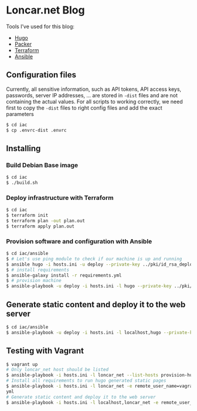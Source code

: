 # Loncar.net Blog

Tools I’ve used for this blog:

* [Hugo](https://gohugo.io/)
* [Packer](https://www.packer.io/)
* [Terraform](https://www.terraform.io/)
* [Ansible](https://docs.ansible.com/)

## Configuration files

Currently, all sensitive information, such as API tokens, API access keys, passwords, server IP addresses, … are stored in `-dist` files and are not containing the actual values. For all scripts to working correctly, we need first to copy the `-dist` files to right config files and add the exact parameters

```bash
$ cd iac
$ cp .envrc-dist .envrc
```

## Installing

### Build Debian Base image

```bash
$ cd iac
$ ./build.sh
```

### Deploy infrastructure with Terraform

```bash
$ cd iac
$ terraform init
$ terraform plan -out plan.out
$ terraform apply plan.out
```

### Provision software and configuration with Ansible

```bash
$ cd iac/ansible
$ # Let's use ping module to check if our machine is up and running
$ ansible hugo -i hosts.ini -u deploy --private-key ../pki/id_rsa_deploy -m ping
$ # install requirements
$ ansible-galaxy install -r requirements.yml
$ # provision machine
$ ansible-playbook -u deploy -i hosts.ini -l hugo --private-key ../pki/id_rsa_deploy -e cf_email=youremail.com -e cf_key=sdfsdfsdfljlbjkljlkjsdfoiwje provision-hugo.yml
```

## Generate static content and deploy it to the web server

```bash
$ cd iac/ansible
$ ansible-playbook -u deploy -i hosts.ini -l localhost,hugo --private-key ../pki/id_rsa_deploy -e content_user=$USER deploy-content.yml
```

## Testing with Vagrant

```bash
$ vagrant up
# Only loncar_net host should be listed
$ ansible-playbook -i hosts.ini -l loncar_net --list-hosts provision-hugo.yml
# Install all requirements to run hugo generated static pages
$ ansible-playbook -i hosts.ini -l loncar_net -e remote_user_name=vagrant -e cf_email=youremail.com -e cf_key=sdfsdfsdfljlbjkljlkjsdfoiwje provision-hugo.
yml
# Generate static content and deploy it to the web server
$ ansible-playbook -i hosts.ini -l localhost,loncar_net -e remote_user_name=vagrant -e ansible_user=dummy deploy-content.yml
```

